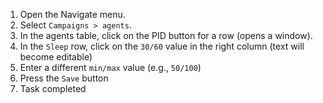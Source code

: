 1. Open the Navigate menu.
1. Select `Campaigns > agents`.
1. In the agents table, click on the PID button for a row (opens a window).
1. In the `Sleep` row, click on the `30/60` value in the right column (text will become editable)
1. Enter a different `min/max` value (e.g., `50/100`)
1. Press the `Save` button
1. Task completed